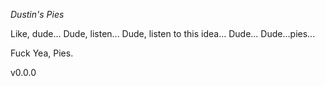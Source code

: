 *Dustin's Pies*

Like, dude...
Dude, listen...
Dude, listen to this idea...
Dude...
Dude...pies...

Fuck Yea, Pies.

v0.0.0
